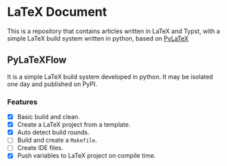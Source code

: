 # LaTeX Document

This is a repository that contains articles written in LaTeX and Typst, with a simple LaTeX build system written in python, based on [PyLaTeX](https://jeltef.github.io/PyLaTeX/current/index.html)

## PyLaTeXFlow

It is a simple LaTeX build system developed in python. It may be isolated one day and published on PyPI.

### Features

- [x] Basic build and clean.
- [x] Create a LaTeX project from a template.
- [x] Auto detect build rounds.
- [ ] Build and create a `Makefile`.
- [ ] Create IDE files.
- [x] Push variables to LaTeX project on compile time.
